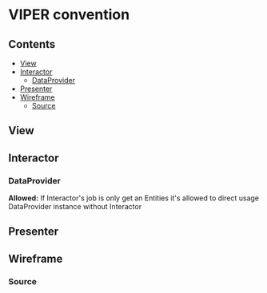 # VIPER convention

## Сontents

* [View](#view)
* [Interactor](#interactor)
  * [DataProvider](#dataprovider)
* [Presenter](#presenter)
* [Wireframe](#wireframe)
  * [Source](#source)

## View
## Interactor
### DataProvider
**Allowed:**
If Interactor's job is only get an Entities it's allowed to direct usage DataProvider instance without Interactor

## Presenter

## Wireframe
### Source
